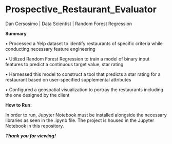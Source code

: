 # Prospective_Restaurant_Evaluator
Dan Cersosimo | Data Scientist | Random Forest Regression

**Summary**

• Processed a Yelp dataset to identify restaurants of specific criteria while conducting necessary feature engineering 

• Utilized Random Forest Regression to train a model of binary input features to predict a continuous target value, star rating

• Harnessed this model to construct a tool that predicts a star rating for a restaurant based on user-specified supplemental attributes

• Configured a geospatial visualization to portray the restaurants including the one designed by the client

**How to Run:**

In order to run, Jupyter Notebook must be installed alongside the necessary libraries as seen in the .ipynb file. The project is housed in the Jupyter Notebook in this repository.

***Thank you for viewing!***
